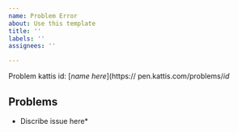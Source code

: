 ```yaml
---
name: Problem Error
about: Use this template
title: ''
labels: ''
assignees: ''

---
```


Problem kattis id: [*name here*](https:// pen.kattis.com/problems/*id*

## Problems
* Discribe issue here*
